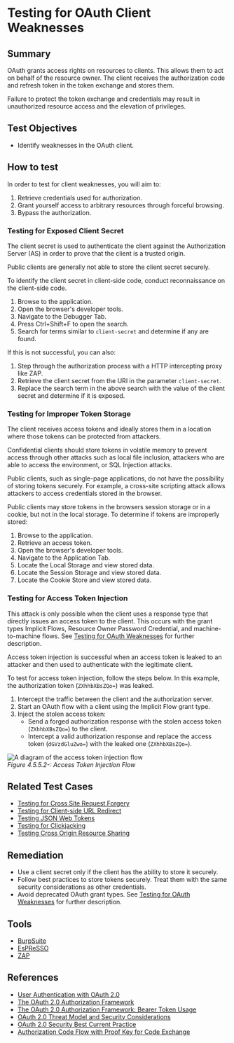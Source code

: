 # Testing for OAuth Client Weaknesses

## Summary

OAuth grants access rights on resources to clients. This allows them to act on behalf of the resource owner. The client receives the authorization code and refresh token in the token exchange and stores them.

Failure to protect the token exchange and credentials may result in unauthorized resource access and the elevation of privileges.

## Test Objectives

- Identify weaknesses in the OAuth client.

## How to test

In order to test for client weaknesses, you will aim to:

1. Retrieve credentials used for authorization.
2. Grant yourself access to arbitrary resources through forceful browsing.
3. Bypass the authorization.

### Testing for Exposed Client Secret

The client secret is used to authenticate the client against the Authorization Server (AS) in order to prove that the client is a trusted origin.

Public clients are generally not able to store the client secret securely.

To identify the client secret in client-side code, conduct reconnaissance on the client-side code.

1. Browse to the application.
2. Open the browser's developer tools.
3. Navigate to the Debugger Tab.
4. Press Ctrl+Shift+F to open the search.
5. Search for terms similar to `client-secret` and determine if any are found.

If this is not successful, you can also:

1. Step through the authorization process with a HTTP intercepting proxy like ZAP.
2. Retrieve the client secret from the URI in the parameter `client-secret`.
3. Replace the search term in the above search with the value of the client secret and determine if it is exposed.

### Testing for Improper Token Storage

The client receives access tokens and ideally stores them in a location where those tokens can be protected from attackers.

Confidential clients should store tokens in volatile memory to prevent access through other attacks such as local file inclusion, attackers who are able to access the environment, or SQL Injection attacks.

Public clients, such as single-page applications, do not have the possibility of storing tokens securely. For example, a cross-site scripting attack allows attackers to access credentials stored in the browser.

Public clients may store tokens in the browsers session storage or in a cookie, but not in the local storage. To determine if tokens are improperly stored:

1. Browse to the application.
2. Retrieve an access token.
3. Open the browser's developer tools.
4. Navigate to the Application Tab.
5. Locate the Local Storage and view stored data.
6. Locate the Session Storage and view stored data.
7. Locate the Cookie Store and view stored data.

### Testing for Access Token Injection

This attack is only possible when the client uses a response type that directly issues an access token to the client. This occurs with the grant types Implicit Flows, Resource Owner Password Credential, and machine-to-machine flows. See [Testing for OAuth Weaknesses](05-Testing_for_OAuth_Weaknesses.md) for further description.

Access token injection is successful when an access token is leaked to an attacker and then used to authenticate with the legitimate client.

To test for access token injection, follow the steps below. In this example, the authorization token (`ZXhhbXBsZQo=`) was leaked.

1. Intercept the traffic between the client and the authorization server.
2. Start an OAuth flow with a client using the Implicit Flow grant type.
3. Inject the stolen access token:
    - Send a forged authorization response with the stolen access token (`ZXhhbXBsZQo=`) to the client.
    - Intercept a valid authorization response and replace the access token (`dGVzdGluZwo=`) with the leaked one (`ZXhhbXBsZQo=`).

![A diagram of the access token injection flow](images/token-injection.png)\
*Figure 4.5.5.2-: Access Token Injection Flow*

## Related Test Cases

- [Testing for Cross Site Request Forgery](../06-Session_Management_Testing/05-Testing_for_Cross_Site_Request_Forgery.md)
- [Testing for Client-side URL Redirect](../11-Client-side_Testing/04-Testing_for_Client-side_URL_Redirect.md)
- [Testing JSON Web Tokens](../06-Session_Management_Testing/10-Testing_JSON_Web_Tokens.md)
- [Testing for Clickjacking](../11-Client-side_Testing/09-Testing_for_Clickjacking.md)
- [Testing Cross Origin Resource Sharing](../11-Client-side_Testing/07-Testing_Cross_Origin_Resource_Sharing.md)

## Remediation

- Use a client secret only if the client has the ability to store it securely.
- Follow best practices to store tokens securely. Treat them with the same security considerations as other credentials.
- Avoid deprecated OAuth grant types. See [Testing for OAuth Weaknesses](05-Testing_for_OAuth_Weaknesses.md) for further description.

## Tools

- [BurpSuite](https://portswigger.net/burp/releases)
- [EsPReSSO](https://github.com/portswigger/espresso)
- [ZAP](https://www.zaproxy.org/)

## References

- [User Authentication with OAuth 2.0](https://oauth.net/articles/authentication/)
- [The OAuth 2.0 Authorization Framework](https://datatracker.ietf.org/doc/html/rfc6749)
- [The OAuth 2.0 Authorization Framework: Bearer Token Usage](https://datatracker.ietf.org/doc/html/rfc6750)
- [OAuth 2.0 Threat Model and Security Considerations](https://datatracker.ietf.org/doc/html/rfc6819)
- [OAuth 2.0 Security Best Current Practice](https://datatracker.ietf.org/doc/html/draft-ietf-oauth-security-topics-16)
- [Authorization Code Flow with Proof Key for Code Exchange](https://auth0.com/docs/authorization/flows/authorization-code-flow-with-proof-key-for-code-exchange-pkce)
